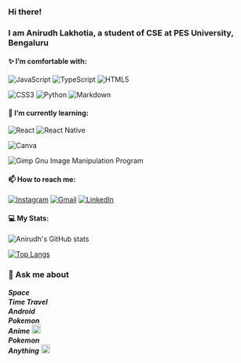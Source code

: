 ### Hi there!
### I am Anirudh Lakhotia, a student of CSE at PES University, Bengaluru

  
 #### ✨ I’m comfortable with:  
   
![JavaScript](https://img.shields.io/badge/javascript-%23323330.svg?style=for-the-badge&logo=javascript&logoColor=%23F7DF1E)
![TypeScript](https://img.shields.io/badge/typescript-%23007ACC.svg?style=for-the-badge&logo=typescript&logoColor=white) 
![HTML5](https://img.shields.io/badge/html5-%23E34F26.svg?style=for-the-badge&logo=html5&logoColor=white)
  
![CSS3](https://img.shields.io/badge/css3-%231572B6.svg?style=for-the-badge&logo=css3&logoColor=white)
![Python](https://img.shields.io/badge/python-%2314354C.svg?style=for-the-badge&logo=python&logoColor=white)
![Markdown](https://img.shields.io/badge/markdown-%23000000.svg?style=for-the-badge&logo=markdown&logoColor=white)
 
 #### 🌱 I’m currently learning:  
   
 ![React](https://img.shields.io/badge/react-%2320232a.svg?style=for-the-badge&logo=react&logoColor=%2361DAFB) 
 ![React Native](https://img.shields.io/badge/react_native-%2320232a.svg?style=for-the-badge&logo=react&logoColor=%2361DAFB)
   
![Canva](https://img.shields.io/badge/Canva-%2300C4CC.svg?style=for-the-badge&logo=Canva&logoColor=white)
  
 ![Gimp Gnu Image Manipulation Program](https://img.shields.io/badge/Gimp-657D8B?style=for-the-badge&logo=gimp&logoColor=FFFFFF)
 
 #### 📫 How to reach me: 
 [![Instagram](https://img.shields.io/badge/Instagram-%23E4405F.svg?style=for-the-badge&logo=Instagram&logoColor=white)](https://instagram.com/anirudh_lakhotia)
[![Gmail](https://img.shields.io/badge/Gmail-D14836?style=for-the-badge&logo=gmail&logoColor=white)](mailto:anirudhlakhotia5@gmail.com)
[![LinkedIn](https://img.shields.io/badge/LinkedIn-0077B5?style=for-the-badge&logo=linkedin&logoColor=white)](https://www.linkedin.com/in/anirudh-lakhotia-b35b2b1a1/)

  
#### 💻 My Stats:
![Anirudh's GitHub stats](https://github-readme-stats.vercel.app/api?username=anirudhlakhotia&show_icons=true&theme=chartreuse-dark)  
  
[![Top Langs](https://github-readme-stats.vercel.app/api/top-langs/?username=anirudhlakhotia&layout=compact)](https://github.com/anirudhlakhotia/github-readme-stats)

<!-- #### 🖥️ My Repositories:
[![Repo Card](https://github-readme-stats.vercel.app/api/pin/?username=anirudhlakhotia&repo=Covidash2.0)](https://github.com/anirudhlakhotia/Covidash2.0&theme=vision-friendly-dark)
[![Repo Card](https://github-readme-stats.vercel.app/api/pin/?username=anirudhlakhotia&repo=mission-control)](https://github.com/anirudhlakhotia/mission-control&theme=vision-friendly-dark) -->


### 💬 Ask me about 
***Space*** <img src="https://cdn-icons.flaticon.com/png/512/3227/premium/3227017.png?token=exp=1634273508~hmac=6a6050ce21c789bbe9fb27284d87c602" height="16">  
***Time Travel*** <img src="https://cdn-icons-png.flaticon.com/512/4231/4231723.png" height="16">  
***Android***<img src="https://image.flaticon.com/icons/png/512/888/888839.png" height="16">    
***Pokemon*** <img src="http://i.imgur.com/wFJgJO8.png" height="16">  
***Anime*** <img src="https://cdn-icons.flaticon.com/png/512/1881/premium/1881021.png?token=exp=1634273603~hmac=182f3bb3444747259ddb850b6ebcfadc" height="18">   
***Pokemon*** <img src="http://i.imgur.com/wFJgJO8.png" height="16">     
***Anything*** <img src="https://cdn-icons-png.flaticon.com/512/1041/1041916.png" height="18">
<!--
**anirudhlakhotia/anirudhlakhotia** is a ✨ _special_ ✨ repository because its `README.md` (this file) appears on your GitHub profile.

Here are some ideas to get you started:

- 🔭 I’m currently working on ...

- 👯 I’m looking to collaborate on ...
- 🤔 I’m looking for help with ...
- 
- 
- 😄 Pronouns: ...
- ⚡ Fun fact: ...
-->
